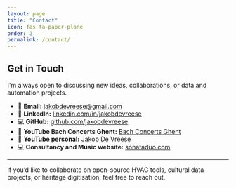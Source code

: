 ```yaml
---
layout: page
title: "Contact"
icon: fas fa-paper-plane
order: 3
permalink: /contact/
---
```


## Get in Touch

I'm always open to discussing new ideas, collaborations, or data and automation projects.

- 📧 **Email:** [jakobdevreese@gmail.com](mailto:jakobdevreese@gmail.com)
- 💼 **LinkedIn:** [linkedin.com/in/jakobdevreese](https://www.linkedin.com/in/jakob-de-vreese-276338b0/)
- 💻 **GitHub:** [github.com/jakobdevreese](https://github.com/jakobdevreese)
- 🎵 **YouTube Bach Concerts Ghent:** [Bach Concerts Ghent](https://youtube.com/@BachConcertsGhent)
- 🎵 **YouTube personal:** [Jakob De Vreese](https://youtube.com/@JakobDeVreese)
- 💻 **Consultancy and Music website:** [sonataduo.com](https://www.sonataduo.com)

---

If you’d like to collaborate on open-source HVAC tools, cultural data projects, or heritage digitisation, feel free to reach out.

